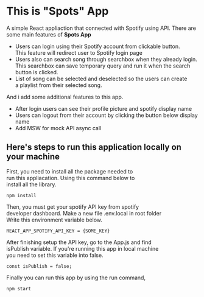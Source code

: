 # This is "Spots" App

A simple React appliaction that connected with Spotify using API. 
There are some main features of **Spots App** 
- Users can login using their Spotify account from clickable button.\
  This feature will redirect user to Spotify login page
- Users also can search song through searchbox when they already login.\
  This searchbox can save temporary query and run it when the search \
  button is clicked.
- List of song can be selected and deselected so the users can create \
  a playlist from their selected song.

And i add some additional features to this app.
- After login users can see their profile picture and spotify display name
- Users can logout from their account by clicking the button below display name
- Add MSW for mock API async call
  
## Here's steps to run this application locally on your machine
First, you need to install all the package needed to\
run this appliacation. Using this command below to\
install all the library.

```
npm install
```

Then, you must get your spotify API key from spotify\
developer dashboard. Make a new file .env.local in root folder\
Write this environment variable below.
```
REACT_APP_SPOTIFY_API_KEY = {SOME_KEY}
```

After finishing setup the API key, go to the App.js and find\
isPublish variable. If you're running this app in local machine\
you need to set this variable into false.
```
const isPublish = false;
```

Finally you can run this app by using the run command,
```
npm start
```